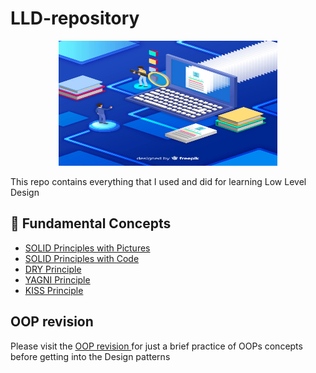 # LLD-repository
<p align="center">
  <img src="images/2143976.webp" width="350" height="200">
</p>
This repo contains everything that I used and did for learning Low Level Design

## 📌 Fundamental Concepts
- [SOLID Principles with Pictures](https://medium.com/backticks-tildes/the-s-o-l-i-d-principles-in-pictures-b34ce2f1e898)
- [SOLID Principles with Code](https://blog.algomaster.io/p/solid-principles-explained-with-code)
- [DRY Principle](https://blog.algomaster.io/p/082450d8-0e7b-4447-a8dc-b7308e45f048)
- [YAGNI Principle](https://blog.algomaster.io/p/8c3c7da7-885b-4a9c-a6e4-70ee02de4772)
- [KISS Principle](https://blog.algomaster.io/p/21b57678-b351-4ed4-b390-3b6308af2f7d)

##  OOP revision
Please visit the <a href = "https://github.com/KrishnaPrabeeshk/LLD-repository/tree/main/OOP-Revision"> OOP revision </a> for just a brief practice of OOPs concepts before getting into the Design patterns 
